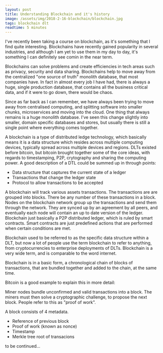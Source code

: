 ```yaml
---
layout: post
title: Understanding Blockchain and it's history
image: /assets/img/2018-2-16-blockchain/blockchain.jpg
tags: blockchain dlt
readtime: 5 minutes
---
```


I've recently been taking a course on blockchain, as it's something that I find quite interesting. Blockchains have recently gained popularity in several industries, and although I am yet to use them in my day to day, it's something I can definitely see comin in the near term.


Blockchains can solve problems and create efficiencies in tech areas such as privacy, security and data sharing. Blockchains help to move away from the centralized "one source of truth" monolith database, that most companies have. In fact in almost every job I have had, there is always a huge, single production database, that contains all the business critical data, and if it were to go down, there would be chaos.


Since as far back as I can remember, we have always been trying to move away from centralised computing, and splitting software into smaller chunks, microservices and moving into the cloud. One thing that always remains is a huge monolith database. I've seen this change slightly into smaller, domain specific databases and stores, but usually there is still a single point where everything comes together.


A blockchain is a type of distributed ledge technology, which basically means it is a data structure which resides across multiple computing devices, typically spread across multiple devices and regions. DLTs existed before bitcoin, but bitcoin brought together some of the core ideas, with regards to timestamping, P2P, crytography and sharing the computing power. A good description of a DTL could be summed up in through points:

- Data structure that captures the current state of a ledger
- Transactions that change the ledger state
- Protocol to allow transactions to be accepted



<amp-img class="center" src="/assets/img/2018-2-16-blockchain/p2p.jpg"
  width="264"
  height="195">
</amp-img>


A blockchain will track various assets transactions. The transactions are are grouped into blocks. There be any number of these transactions in a block. Nodes on the blockchain network group up the transactions and send them through the network. They are synced up by an agreement by all peers, and eventually each node will contain an up to date version of the ledger. Blockchain just basically a P2P distributed ledger, which is ruled by smart contracts. Smart contracts are just predefined actions that are performed when certain conditions are met.

Blockchain used to be referred to as the specific data structure within a DLT, but now a lot of people use the term blockchain to refer to anything, from cryptocurrencies to enterprise deployments of DLTs. Blockchain is a very wide term, and is comparable to the word internet.

Blockchain is in a basic form, a chronological chain of blocks of transactions, that are bundled together and added to the chain, at the same time.

Bitcoin is a good example to explain this in more detail:

<amp-img src="/assets/img/2018-2-16-blockchain/bitcoin.jpg"
  width="400"
  height="200">
</amp-img>


Miner nodes bundle unconfirmed and valid transactions into a block. The miners must then solve a cryptographic challenge, to propose the next block. People refer to this as "proof of work".


A block consists of 4 metadata.

- Reference of previous block
- Proof of work (known as nonce)
- Timestamp
- Merkle tree root of transacions


to be continued...
